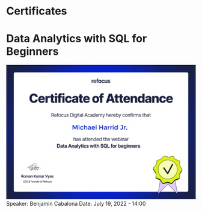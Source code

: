 # Certificates

# Data Analytics with SQL for Beginners
![](images/DataAnalytics/certificate.png)
Speaker: Benjamin Cabalona
Date: July 19, 2022 - 14:00
